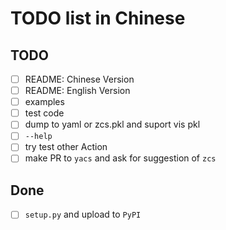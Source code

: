 # TODO list in Chinese

## TODO

 - [ ] README: Chinese Version
 - [ ] README: English Version
 - [ ] examples
 - [ ] test code
 - [ ] dump to yaml or zcs.pkl and suport vis pkl
 - [ ] `--help`
 - [ ] try test other Action
 - [ ] make PR to `yacs` and ask for suggestion of `zcs`

## Done

 - [ ] `setup.py` and upload to `PyPI`
